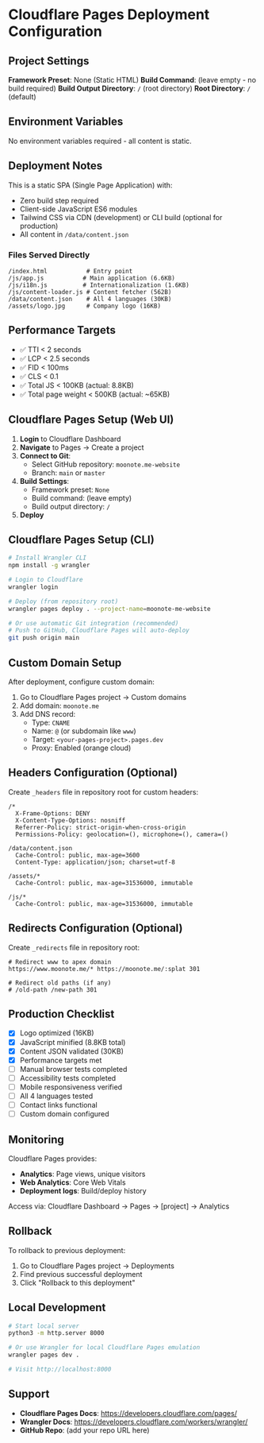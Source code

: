# Cloudflare Pages Deployment Configuration

## Project Settings

**Framework Preset**: None (Static HTML)
**Build Command**: (leave empty - no build required)
**Build Output Directory**: `/` (root directory)
**Root Directory**: `/` (default)

## Environment Variables

No environment variables required - all content is static.

## Deployment Notes

This is a static SPA (Single Page Application) with:
- Zero build step required
- Client-side JavaScript ES6 modules
- Tailwind CSS via CDN (development) or CLI build (optional for production)
- All content in `/data/content.json`

### Files Served Directly

```
/index.html           # Entry point
/js/app.js           # Main application (6.6KB)
/js/i18n.js          # Internationalization (1.6KB)
/js/content-loader.js # Content fetcher (562B)
/data/content.json    # All 4 languages (30KB)
/assets/logo.jpg      # Company logo (16KB)
```

## Performance Targets

- ✅ TTI < 2 seconds
- ✅ LCP < 2.5 seconds
- ✅ FID < 100ms
- ✅ CLS < 0.1
- ✅ Total JS < 100KB (actual: 8.8KB)
- ✅ Total page weight < 500KB (actual: ~65KB)

## Cloudflare Pages Setup (Web UI)

1. **Login** to Cloudflare Dashboard
2. **Navigate** to Pages → Create a project
3. **Connect to Git**:
   - Select GitHub repository: `moonote.me-website`
   - Branch: `main` or `master`
4. **Build Settings**:
   - Framework preset: `None`
   - Build command: (leave empty)
   - Build output directory: `/`
5. **Deploy**

## Cloudflare Pages Setup (CLI)

```bash
# Install Wrangler CLI
npm install -g wrangler

# Login to Cloudflare
wrangler login

# Deploy (from repository root)
wrangler pages deploy . --project-name=moonote-me-website

# Or use automatic Git integration (recommended)
# Push to GitHub, Cloudflare Pages will auto-deploy
git push origin main
```

## Custom Domain Setup

After deployment, configure custom domain:

1. Go to Cloudflare Pages project → Custom domains
2. Add domain: `moonote.me`
3. Add DNS record:
   - Type: `CNAME`
   - Name: `@` (or subdomain like `www`)
   - Target: `<your-pages-project>.pages.dev`
   - Proxy: Enabled (orange cloud)

## Headers Configuration (Optional)

Create `_headers` file in repository root for custom headers:

```
/*
  X-Frame-Options: DENY
  X-Content-Type-Options: nosniff
  Referrer-Policy: strict-origin-when-cross-origin
  Permissions-Policy: geolocation=(), microphone=(), camera=()

/data/content.json
  Cache-Control: public, max-age=3600
  Content-Type: application/json; charset=utf-8

/assets/*
  Cache-Control: public, max-age=31536000, immutable

/js/*
  Cache-Control: public, max-age=31536000, immutable
```

## Redirects Configuration (Optional)

Create `_redirects` file in repository root:

```
# Redirect www to apex domain
https://www.moonote.me/* https://moonote.me/:splat 301

# Redirect old paths (if any)
# /old-path /new-path 301
```

## Production Checklist

- [x] Logo optimized (16KB)
- [x] JavaScript minified (8.8KB total)
- [x] Content JSON validated (30KB)
- [x] Performance targets met
- [ ] Manual browser tests completed
- [ ] Accessibility tests completed
- [ ] Mobile responsiveness verified
- [ ] All 4 languages tested
- [ ] Contact links functional
- [ ] Custom domain configured

## Monitoring

Cloudflare Pages provides:
- **Analytics**: Page views, unique visitors
- **Web Analytics**: Core Web Vitals
- **Deployment logs**: Build/deploy history

Access via: Cloudflare Dashboard → Pages → [project] → Analytics

## Rollback

To rollback to previous deployment:
1. Go to Cloudflare Pages project → Deployments
2. Find previous successful deployment
3. Click "Rollback to this deployment"

## Local Development

```bash
# Start local server
python3 -m http.server 8000

# Or use Wrangler for local Cloudflare Pages emulation
wrangler pages dev .

# Visit http://localhost:8000
```

## Support

- **Cloudflare Pages Docs**: https://developers.cloudflare.com/pages/
- **Wrangler Docs**: https://developers.cloudflare.com/workers/wrangler/
- **GitHub Repo**: (add your repo URL here)
